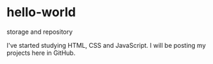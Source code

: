 # hello-world
storage and repository


I've started studying HTML, CSS and JavaScript.
I will be posting my projects here in GitHub.
